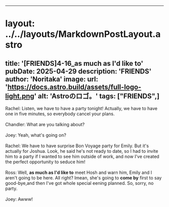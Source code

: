 
---
# layout: ../../layouts/MarkdownPostLayout.astro
title: '[FRIENDS]4-16_as much as I'd like to'
pubDate: 2025-04-29
description: 'FRIENDS'
author: 'Noritaka'
image:
    url: 'https://docs.astro.build/assets/full-logo-light.png'
    alt: 'Astroのロゴ。'
tags: ["FRIENDS",]
---

Rachel: Listen, we have to have a party tonight! Actually, we have to have one in five minutes, so everybody cancel your plans.<br>
<br>
Chandler: What are you talking about?<br>
<br>
Joey: Yeah, what's going on?<br>
<br>
Rachel: We have to have surprise Bon Voyage party for Emily. But it's actually for Joshua. Look, he said he's not ready to date, so I had to invite him to a party if I wanted to see him outside of work, and now I've created the perfect opportunity to seduce him!<br>
<br>
Ross: Well, **as much as I'd like to** meet Hosh and warn him, Emily and I aren't going to be here. All right? Imean, she's going to **come by** first to say good-bye,and then I've got whole special eening planned. So, sorry, no party.<br>
<br>
Joey: Awww!
